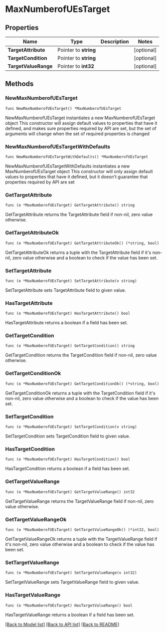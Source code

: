 # MaxNumberofUEsTarget

## Properties

Name | Type | Description | Notes
------------ | ------------- | ------------- | -------------
**TargetAttribute** | Pointer to **string** |  | [optional] 
**TargetCondition** | Pointer to **string** |  | [optional] 
**TargetValueRange** | Pointer to **int32** |  | [optional] 

## Methods

### NewMaxNumberofUEsTarget

`func NewMaxNumberofUEsTarget() *MaxNumberofUEsTarget`

NewMaxNumberofUEsTarget instantiates a new MaxNumberofUEsTarget object
This constructor will assign default values to properties that have it defined,
and makes sure properties required by API are set, but the set of arguments
will change when the set of required properties is changed

### NewMaxNumberofUEsTargetWithDefaults

`func NewMaxNumberofUEsTargetWithDefaults() *MaxNumberofUEsTarget`

NewMaxNumberofUEsTargetWithDefaults instantiates a new MaxNumberofUEsTarget object
This constructor will only assign default values to properties that have it defined,
but it doesn't guarantee that properties required by API are set

### GetTargetAttribute

`func (o *MaxNumberofUEsTarget) GetTargetAttribute() string`

GetTargetAttribute returns the TargetAttribute field if non-nil, zero value otherwise.

### GetTargetAttributeOk

`func (o *MaxNumberofUEsTarget) GetTargetAttributeOk() (*string, bool)`

GetTargetAttributeOk returns a tuple with the TargetAttribute field if it's non-nil, zero value otherwise
and a boolean to check if the value has been set.

### SetTargetAttribute

`func (o *MaxNumberofUEsTarget) SetTargetAttribute(v string)`

SetTargetAttribute sets TargetAttribute field to given value.

### HasTargetAttribute

`func (o *MaxNumberofUEsTarget) HasTargetAttribute() bool`

HasTargetAttribute returns a boolean if a field has been set.

### GetTargetCondition

`func (o *MaxNumberofUEsTarget) GetTargetCondition() string`

GetTargetCondition returns the TargetCondition field if non-nil, zero value otherwise.

### GetTargetConditionOk

`func (o *MaxNumberofUEsTarget) GetTargetConditionOk() (*string, bool)`

GetTargetConditionOk returns a tuple with the TargetCondition field if it's non-nil, zero value otherwise
and a boolean to check if the value has been set.

### SetTargetCondition

`func (o *MaxNumberofUEsTarget) SetTargetCondition(v string)`

SetTargetCondition sets TargetCondition field to given value.

### HasTargetCondition

`func (o *MaxNumberofUEsTarget) HasTargetCondition() bool`

HasTargetCondition returns a boolean if a field has been set.

### GetTargetValueRange

`func (o *MaxNumberofUEsTarget) GetTargetValueRange() int32`

GetTargetValueRange returns the TargetValueRange field if non-nil, zero value otherwise.

### GetTargetValueRangeOk

`func (o *MaxNumberofUEsTarget) GetTargetValueRangeOk() (*int32, bool)`

GetTargetValueRangeOk returns a tuple with the TargetValueRange field if it's non-nil, zero value otherwise
and a boolean to check if the value has been set.

### SetTargetValueRange

`func (o *MaxNumberofUEsTarget) SetTargetValueRange(v int32)`

SetTargetValueRange sets TargetValueRange field to given value.

### HasTargetValueRange

`func (o *MaxNumberofUEsTarget) HasTargetValueRange() bool`

HasTargetValueRange returns a boolean if a field has been set.


[[Back to Model list]](../README.md#documentation-for-models) [[Back to API list]](../README.md#documentation-for-api-endpoints) [[Back to README]](../README.md)



